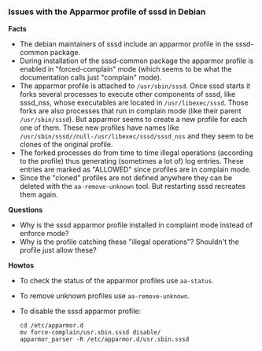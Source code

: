 ### Issues with the Apparmor profile of sssd in Debian

**Facts**

* The debian maintainers of sssd include an apparmor profile in the sssd-common package.
* During installation of the sssd-common package the apparmor profile is enabled in "forced-complain" mode (which seems to be what the documentation calls just "complain" mode).
* The apparmor profile is attached to `/usr/sbin/sssd`. Once sssd starts it forks several processes to execute other components of sssd, like sssd_nss, whose executables are located in `/usr/libexec/sssd`. Those forks are also processes that run in complain mode (like their parent `/usr/sbin/sssd`). But apparmor seems to create a new profile for each one of them. These new profiles have names like `/usr/sbin/sssd//null-/usr/libexec/sssd/sssd_nss` and they seem to be clones of the original profile.
* The forked processes do from time to time illegal operations (according to the profile) thus generating (sometimes a lot of) log entries. These entries are marked as "ALLOWED" since profiles are in complain mode.
* Since the "cloned" profiles are not defined anywhere they can be deleted with the `aa-remove-unknown` tool. But restarting sssd recreates them again.

**Questions**

* Why is the sssd apparmor profile installed in complaint mode instead of enforce mode?
* Why is the profile catching these "illegal operations"? Shouldn't the profile just allow these?

**Howtos**

- To check the status of the apparmor profiles use `aa-status`.
- To remove unknown profiles use `aa-remove-unknown`.
- To disable the sssd apparmor profile:

      cd /etc/apparmor.d
      mv force-complain/usr.sbin.sssd disable/
      apparmor_parser -R /etc/apparmor.d/usr.sbin.sssd